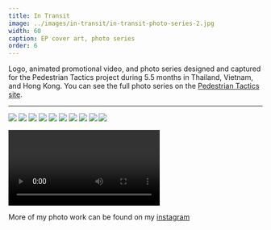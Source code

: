 ```yaml
---
title: In Transit
image: ../images/in-transit/in-transit-photo-series-2.jpg
width: 60
caption: EP cover art, photo series
order: 6
---
```


Logo, animated promotional video, and photo series designed and captured for the Pedestrian Tactics project during 5.5 months in Thailand, Vietnam, and Hong Kong. You can see the full photo series on the [Pedestrian Tactics site](https://pedestriantactics.com/intransit).

---

![](../images/in-transit/in-transit-photo-series-1.jpg)
![](../images/in-transit/in-transit-photo-series-2.jpg)
![](../images/in-transit/in-transit-photo-series-3.jpg)
![](../images/in-transit/in-transit-photo-series-4.jpg)
![](../images/in-transit/in-transit-photo-series-5.jpg)
![](../images/in-transit/in-transit-photo-series-6.jpg)
![](../images/in-transit/in-transit-photo-series-7.jpg)
![](../images/in-transit/in-transit-photo-series-8.jpg)
![](../images/in-transit/in-transit-photo-series-9.jpg)
![](../images/in-transit/in-transit-photo-series-10.jpg)

<video controls src="images/in-transit/in-transit-video.mp4"></video>

More of my photo work can be found on my [instagram](https://instagram.com/im_dan_taylor)